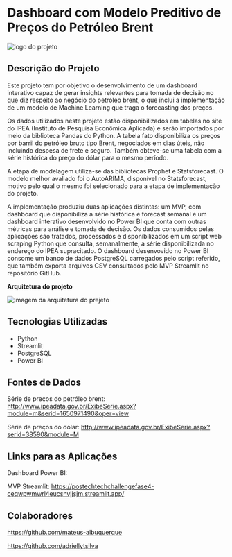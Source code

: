 # Dashboard com Modelo Preditivo de Preços do Petróleo Brent

![logo do projeto](https://github.com/jorgeplatero/postech_techchallenge_fase_4/assets/99737345/2aa76bfc-1d97-4916-8de5-cc17b40d64ed)

## Descrição do Projeto

Este projeto tem por objetivo o desenvolvimento de um dashboard interativo capaz de gerar insights relevantes para tomada de decisão no que diz respeito ao negócio do petróleo brent, o que inclui a implementação de um modelo de Machine Learning que traga o forecasting dos preços.
  
Os dados utilizados neste projeto estão disponibilizados em tabelas no site do IPEA (Instituto de Pesquisa Econômica Aplicada) e serão importados por meio da biblioteca Pandas do Python. A tabela fato disponibiliza os preços por barril do petróleo bruto tipo Brent, negociados em dias úteis, não incluindo despesa de frete e seguro. Também obteve-se uma tabela com a série histórica do preço do dólar para o mesmo período.  

A etapa de modelagem utiliza-se das bibliotecas Prophet e Statsforecast. O modelo melhor avaliado foi o AutoARIMA, disponível no Statsforecast, motivo pelo qual o mesmo foi selecionado para a etapa de implementação do projeto.

A implementação produziu duas aplicações distintas: um MVP, com dashboard que disponibiliza a série histórica e forecast semanal e um dashboard interativo desenvolvido no Power BI que conta com outras métricas para análise e tomada de decisão. Os dados consumidos pelas aplicações são tratados, processados e disponibilizados em um script web scraping Python que consulta, semanalmente, a série disponibilizada no endereço do IPEA supracitado. O dashboard desenvovido no Power BI consome um banco de dados PostgreSQL carregados pelo script referido, que também exporta arquivos CSV consultados pelo MVP Streamlit no repositório GitHub.

**Arquitetura do projeto**

![imagem da arquitetura do prejeto](https://github.com/jorgeplatero/postech_techchallenge_fase_4/assets/99737345/63949593-e1bf-4129-89c2-45d8bc4c27e2)

## Tecnologias Utilizadas

- Python
- Streamlit
- PostgreSQL
- Power BI

## Fontes de Dados

Série de preços do petróleo brent: http://www.ipeadata.gov.br/ExibeSerie.aspx?module=m&serid=1650971490&oper=view

Série de preços do dólar: http://www.ipeadata.gov.br/ExibeSerie.aspx?serid=38590&module=M

## Links para as Aplicações

Dashboard Power BI: 

MVP Streamlit: https://postechtechchallengefase4-ceqwpwmwrl4eucsnvjjsjm.streamlit.app/

## Colaboradores

https://github.com/mateus-albuquerque

https://github.com/adriellytsilva
